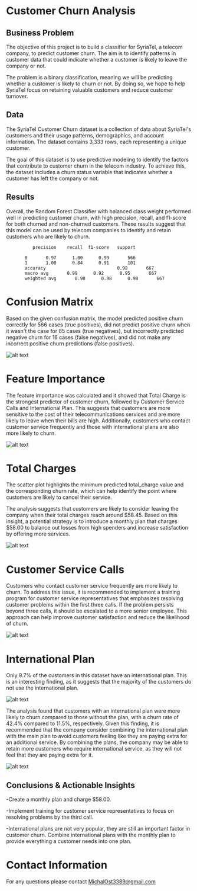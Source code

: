 # Customer Churn Analysis


## Business Problem

   The objective of this project is to build a classifier for SyriaTel, a telecom company, to predict customer churn. The aim is to identify patterns in customer data that could indicate whether a customer is likely to leave the company or not.

   The problem is a binary classification, meaning we will be predicting whether a customer is likely to churn or not. By doing so, we hope to help SyriaTel focus on retaining valuable customers and reduce customer turnover.

## Data

   The SyriaTel Customer Churn dataset is a collection of data about SyriaTel's customers and their usage patterns, demographics, and account information. The dataset contains 3,333 rows, each representing a unique customer.

   The goal of this dataset is to use predictive modeling to identify the factors that contribute to customer churn in the telecom industry. To achieve this, the dataset includes a churn status variable that indicates whether a customer has left the company or not.

## Results

   Overall, the Random Forest Classifier with balanced class weight performed well in predicting customer churn, with high precision, recall, and f1-score for both churned and non-churned customers. These results suggest that this model can be used by telecom companies to identify and retain customers who are likely to churn.

              precision    recall  f1-score   support

           0       0.97      1.00      0.99       566
           1       1.00      0.84      0.91       101
           accuracy                           0.98       667
           macro avg       0.99      0.92      0.95       667
           weighted avg       0.98      0.98      0.98       667

# Confusion Matrix

  Based on the given confusion matrix, the model predicted positive churn correctly for 566 cases (true positives), did not predict positive churn when it wasn't the case for 85 cases (true negatives), but incorrectly predicted negative churn for 16 cases (false negatives), and did not make any incorrect positive churn predictions (false positives).
  
![alt text](https://github.com/MichalOst3389/phase_3_project/blob/main/project%203%20images/Confusion%20matrix%20img.png)

# Feature Importance

  The feature importance was calculated and it showed that Total Charge is the strongest predictor of customer churn, followed by Customer Service Calls and International Plan. This suggests that customers are more sensitive to the cost of their telecommunications services and are more likely to leave when their bills are high. Additionally, customers who contact customer service frequently and those with international plans are also more likely to churn.

![alt text](https://github.com/MichalOst3389/phase_3_project/blob/main/project%203%20images/feature%20importance.png)

# Total Charges

  The scatter plot highlights the minimum predicted total_charge value and the corresponding churn rate, which can help identify the point where customers are likely to cancel their service.
  
  The analysis suggests that customers are likely to consider leaving the company when their total charges reach around $58.45. Based on this insight, a potential strategy is to introduce a monthly plan that charges $58.00 to balance out losses from high spenders and increase satisfaction by offering more services.
  
![alt text](https://github.com/MichalOst3389/phase_3_project/blob/main/project%203%20images/Total%20charge%20vs%20churn%20IMG.png)

# Customer Service Calls

  Customers who contact customer service frequently are more likely to churn. To address this issue, it is recommended to implement a training program for customer service representatives that emphasizes resolving customer problems within the first three calls. If the problem persists beyond three calls, it should be escalated to a more senior employee. This approach can help improve customer satisfaction and reduce the likelihood of churn.

![alt text](https://github.com/MichalOst3389/phase_3_project/blob/main/project%203%20images/Churn%20vs%20customer%20service%20calls%20IMG.png)

# International Plan

  Only 9.7% of the customers in this dataset have an international plan. This is an interesting finding, as it suggests that the majority of the customers do not use the international plan.
  
 ![alt text](https://github.com/MichalOst3389/phase_3_project/blob/main/project%203%20images/percentage%20of%20customers%20with%20international%20plan%20and%20churn.png)
 
  The analysis found that customers with an international plan were more likely to churn compared to those without the plan, with a churn rate of 42.4% compared to 11.5%, respectively. Given this finding, it is recommended that the company consider combining the international plan with the main plan to avoid customers feeling like they are paying extra for an additional service. By combining the plans, the company may be able to retain more customers who require international service, as they will not feel that they are paying extra for it.
  
![alt text](https://github.com/MichalOst3389/phase_3_project/blob/main/project%203%20images/churned%20customers%20by%20plan.png)

## Conclusions & Actionable Insights

  -Create a monthly plan and charge $58.00.
  
  -Implement training for customer service representatives to focus on resolving problems by the third call.
  
  -International plans are not very popular, they are still an important factor in customer churn. Combine international plans with the monthly plan to provide everything a customer needs into one plan.  
  
  
# Contact Information

  For any questions please contact MichalOst3389@gmail.com
 
